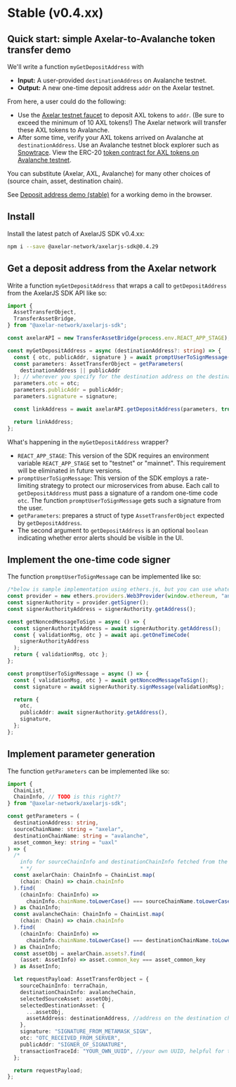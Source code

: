 # Stable (v0.4.xx)

## Quick start: simple Axelar-to-Avalanche token transfer demo

We'll write a function `myGetDepositAddress` with

- **Input:** A user-provided `destinationAddress` on Avalanche testnet.
- **Output:** A new one-time deposit address `addr` on the Axelar testnet.

From here, a user could do the following:

- Use the [Axelar testnet faucet](https://faucet.testnet.axelar.dev/) to deposit AXL tokens to `addr`. (Be sure to exceed the minimum of 10 AXL tokens!) The Axelar network will transfer these AXL tokens to Avalanche.
- After some time, verify your AXL tokens arrived on Avalanche at `destinationAddress`. Use an Avalanche testnet block explorer such as [Snowtrace](https://testnet.snowtrace.io/). View the ERC-20 [token contract for AXL tokens on Avalanche testnet](https://testnet.snowtrace.io/address/0x46cc87ea84586c03bb2109ed9b33f998d40b7623).

You can substitute (Axelar, AXL, Avalanche) for many other choices of (source chain, asset, destination chain).

See [Deposit address demo (stable)](deposit-address-demo-stable.md) for a working demo in the browser.

## Install

Install the latest patch of AxelarJS SDK v0.4.xx:

```bash
npm i --save @axelar-network/axelarjs-sdk@0.4.29
```

## Get a deposit address from the Axelar network

Write a function `myGetDepositAddress` that wraps a call to `getDepositAddress` from the AxelarJS SDK API like so:


```typescript
import {
  AssetTransferObject,
  TransferAssetBridge,
} from "@axelar-network/axelarjs-sdk";

const axelarAPI = new TransferAssetBridge(process.env.REACT_APP_STAGE);

const myGetDepositAddress = async (destinationAddress?: string) => {
  const { otc, publicAddr, signature } = await promptUserToSignMessage();
  const parameters: AssetTransferObject = getParameters(
    destinationAddress || publicAddr
  ); // wherever you specify for the destination address on the destination chain
  parameters.otc = otc;
  parameters.publicAddr = publicAddr;
  parameters.signature = signature;

  const linkAddress = await axelarAPI.getDepositAddress(parameters, true);

  return linkAddress;
};
```

What's happening in the `myGetDepositAddress` wrapper?

- `REACT_APP_STAGE`: This version of the SDK requires an environment variable `REACT_APP_STAGE` set to "testnet" or "mainnet". This requirement will be eliminated in future versions.
- `promptUserToSignMessage`: This version of the SDK employs a rate-limiting strategy to protect our microservices from abuse. Each call to `getDepositAddress` must pass a signature of a random one-time code `otc`. The function `promptUserToSignMessage` gets such a signature from the user.
- `getParameters`: prepares a struct of type `AssetTransferObject` expected by `getDepositAddress`.
- The second argument to `getDepositAddress` is an optional `boolean` indicating whether error alerts should be visible in the UI.

## Implement the one-time code signer

The function `promptUserToSignMessage` can be implemented like so:

```typescript
/*below is sample implementation using ethers.js, but you can use whatever you want*/
const provider = new ethers.providers.Web3Provider(window.ethereum, "any"); //2nd param is network type
const signerAuthority = provider.getSigner();
const signerAuthorityAddress = signerAuthority.getAddress();

const getNoncedMessageToSign = async () => {
  const signerAuthorityAddress = await signerAuthority.getAddress();
  const { validationMsg, otc } = await api.getOneTimeCode(
    signerAuthorityAddress
  );
  return { validationMsg, otc };
};

const promptUserToSignMessage = async () => {
  const { validationMsg, otc } = await getNoncedMessageToSign();
  const signature = await signerAuthority.signMessage(validationMsg);

  return {
    otc,
    publicAddr: await signerAuthority.getAddress(),
    signature,
  };
};
```

## Implement parameter generation

The function `getParameters` can be implemented like so:

```typescript
import {
  ChainList,
  ChainInfo, // TODO is this right??
} from "@axelar-network/axelarjs-sdk";

const getParameters = (
  destinationAddress: string,
  sourceChainName: string = "axelar",
  destinationChainName: string = "avalanche",
  asset_common_key: string = "uaxl"
) => {
  /*
	info for sourceChainInfo and destinationChainInfo fetched from the ChainList module of the SDK. 
	* */
  const axelarChain: ChainInfo = ChainList.map(
    (chain: Chain) => chain.chainInfo
  ).find(
    (chainInfo: ChainInfo) =>
      chainInfo.chainName.toLowerCase() === sourceChainName.toLowerCase()
  ) as ChainInfo;
  const avalancheChain: ChainInfo = ChainList.map(
    (chain: Chain) => chain.chainInfo
  ).find(
    (chainInfo: ChainInfo) =>
      chainInfo.chainName.toLowerCase() === destinationChainName.toLowerCase()
  ) as ChainInfo;
  const assetObj = axelarChain.assets?.find(
    (asset: AssetInfo) => asset.common_key === asset_common_key
  ) as AssetInfo;

  let requestPayload: AssetTransferObject = {
    sourceChainInfo: terraChain,
    destinationChainInfo: avalancheChain,
    selectedSourceAsset: assetObj,
    selectedDestinationAsset: {
      ...assetObj,
      assetAddress: destinationAddress, //address on the destination chain where you want the tokens to arrive
    },
    signature: "SIGNATURE_FROM_METAMASK_SIGN",
    otc: "OTC_RECEIVED_FROM_SERVER",
    publicAddr: "SIGNER_OF_SIGNATURE",
    transactionTraceId: "YOUR_OWN_UUID", //your own UUID, helpful for tracing purposes. optional.
  };

  return requestPayload;
};
```
